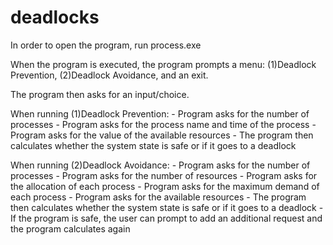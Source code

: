 # deadlocks

In order to open the program, run process.exe

When the program is executed, the program prompts a menu: (1)Deadlock Prevention, (2)Deadlock Avoidance, and an exit.

The program then asks for an input/choice.

When running (1)Deadlock Prevention:
	- Program asks for the number of processes
	- Program asks for the process name and time of the process
	- Program asks for the value of the available resources
	- The program then calculates whether the system state is safe or if it goes to a deadlock

When running (2)Deadlock Avoidance:
	- Program asks for the number of processes
	- Program asks for the number of resources
	- Program asks for the allocation of each process
	- Program asks for the maximum demand of each process
	- Program asks for the available resources
	- The program then calculates whether the system state is safe or if it goes to a deadlock
	- If the program is safe, the user can prompt to add an additional request and the program calculates again